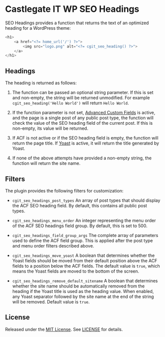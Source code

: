 # Castlegate IT WP SEO Headings

SEO Headings provides a function that returns the text of an optimized heading for a WordPress theme:

~~~ php
<h1>
    <a href="<?= home_url('/') ?>">
        <img src="logo.png" alt="<?= cgit_seo_heading() ?>">
    </a>
</h1>
~~~

## Headings

The heading is returned as follows:

1.  The function can be passed an optional string parameter. If this is set and non-empty, the string will be returned unmodified. For example `cgit_seo_heading('Hello World')` will return `Hello World`.

2.  If the function parameter is not set, [Advanced Custom Fields](https://www.advancedcustomfields.com/) is active, and the page is a single post of any public post type, the function will check the value of the SEO heading field of the current post. If this is non-empty, its value will be returned.

3.  If ACF is not active or if the SEO heading field is empty, the function will return the page title. If [Yoast](https://yoast.com/) is active, it will return the title generated by Yoast.

4.  If none of the above attempts have provided a non-empty string, the function will return the site name.

## Filters

The plugin provides the following filters for customization:

*   `cgit_seo_headings_post_types` An array of post types that should display the ACF SEO heading field. By default, this contains all public post types.

*   `cgit_seo_headings_menu_order` An integer representing the menu order of the ACF SEO headings field group. By default, this is set to 500.

*   `cgit_seo_headings_field_group_args` The complete array of parameters used to define the ACF field group. This is applied after the post type and menu order filters described above.

*   `cgit_seo_headings_move_yoast`  A boolean that determines whether the Yoast fields should be moved from their default position above the ACF fields to a position below the ACF fields. The default value is `true`, which means the Yoast fields are moved to the bottom of the screen.

*   `cgit_seo_headings_remove_default_sitename` A boolean that determines whether the site name should be automatically removed from the heading if the Yoast title is used as the heading value. When enabled, any Yoast separator followed by the site name at the end of the string will be removed. Default value is `true`.

## License

Released under the [MIT License](https://opensource.org/licenses/MIT). See [LICENSE](LICENSE) for details.
